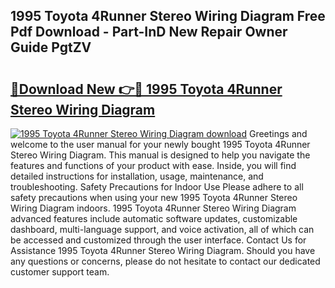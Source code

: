 ## 1995 Toyota 4Runner Stereo Wiring Diagram Free Pdf Download - Part-InD New Repair Owner Guide PgtZV

# <h2><a href="http://dfh7hw.blite.top/?on=1995+Toyota+4Runner+Stereo+Wiring+Diagram">🔗Download New 👉🔴 1995 Toyota 4Runner Stereo Wiring Diagram</a></h2>

[![1995 Toyota 4Runner Stereo Wiring Diagram download](https://i.imgur.com/lujVjoI.png)](http://dfh7hw.blite.top/?on=1995+Toyota+4Runner+Stereo+Wiring+Diagram)
Greetings and welcome to the user manual for your newly bought 1995 Toyota 4Runner Stereo Wiring Diagram. This manual is designed to help you navigate the features and functions of your product with ease. Inside, you will find detailed instructions for installation, usage, maintenance, and troubleshooting. Safety Precautions for Indoor Use Please adhere to all safety precautions when using your new 1995 Toyota 4Runner Stereo Wiring Diagram indoors. 1995 Toyota 4Runner Stereo Wiring Diagram advanced features include automatic software updates, customizable dashboard, multi-language support, and voice activation, all of which can be accessed and customized through the user interface. Contact Us for Assistance 1995 Toyota 4Runner Stereo Wiring Diagram. Should you have any questions or concerns, please do not hesitate to contact our dedicated customer support team.
